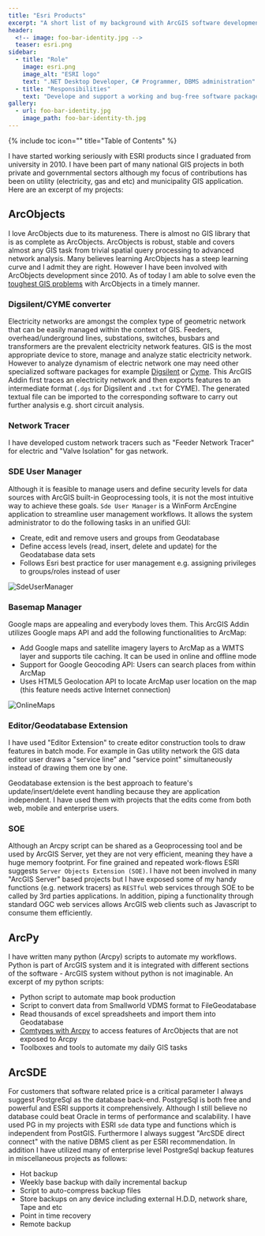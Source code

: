 ```yaml
---
title: "Esri Products"
excerpt: "A short list of my background with ArcGIS software development"
header:
  <!-- image: foo-bar-identity.jpg -->
  teaser: esri.png
sidebar:
  - title: "Role"
    image: esri.png
    image_alt: "ESRI logo"
    text: ".NET Desktop Developer, C# Programmer, DBMS administration"
  - title: "Responsibilities"
    text: "Develope and support a working and bug-free software package for the end-users"
gallery:
  - url: foo-bar-identity.jpg
    image_path: foo-bar-identity-th.jpg
---
```

{% include toc icon="" title="Table of Contents" %}

I have started working seriously with ESRI products since I graduated from university in 2010. I have been part of many national GIS projects in both private and governmental sectors although my focus of contributions has been on utility (electricity, gas and etc) and municipality GIS application. Here are an excerpt of my projects:

## ArcObjects
I love ArcObjects due to its matureness. There is almost no GIS library that is as complete as ArcObjects. ArcObjects is robust, stable and covers almost any GIS task from trivial spatial query processing to advanced network analysis. Many believes learning ArcObjects has a steep learning curve and I admit they are right. However I have been involved with ArcObjects development since 2010. As of today I am able to solve even the [toughest GIS problems](http://gis.stackexchange.com/questions/165077/how-to-add-a-new-parcel-inside-parcel-fabric-from-existing-parcel-features-arco/166021#166021) with ArcObjects in a timely manner.

### Digsilent/CYME converter
Electricity networks are amongst the complex type of geometric network that can be easily managed within the context of GIS. Feeders, overhead/underground lines, substations, switches, busbars and transformers are the prevalent electricity network features. GIS is the most appropriate device to store, manage and analyze static electricity network. However to analyze dynamism of electric network one may need other specialized software packages for example [Digsilent](www.digsilent.de) or [Cyme](http://www.cyme.com/software/cymdist). 
This ArcGIS Addin first traces an electricity network and then exports features to an intermediate format (`.dgs` for Digsilent and `.txt` for CYME). The generated textual file can be imported to the corresponding software to carry out further analysis e.g. short circuit analysis.

### Network Tracer
I have developed custom network tracers such as "Feeder Network Tracer" for electric and "Valve Isolation" for gas network.

### SDE User Manager
Although it is feasible to manage users and define security levels for data sources with ArcGIS built-in Geoprocessing tools, it is not the most intuitive way to achieve these goals. `Sde User Manager` is a WinForm ArcEngine application to streamline user management workflows. It allows the system administrator to do the following tasks in an unified GUI:

- Create, edit and remove users and groups from Geodatabase 
- Define access levels (read, insert, delete and update) for the Geodatabase data sets
- Follows Esri best practice for user management e.g. assigning privileges to groups/roles instead of user


![SdeUserManager]({{base_path}}/images/SdeUserManager.JPG)

### Basemap Manager
Google maps are appealing and everybody loves them. This ArcGIS Addin utilizes Google maps API and add the following functionalities to ArcMap:

- Add Google maps and satellite imagery layers to ArcMap as a WMTS layer and supports tile caching. It can be used in online and offline mode
- Support for Google Geocoding API: Users can search places from within ArcMap
- Uses HTML5 Geolocation API to locate ArcMap user location on the map (this feature needs active Internet connection)

![OnlineMaps]({{base_path}}/images/OnlineMaps.JPG)

### Editor/Geodatabase Extension
I have used "Editor Extension" to create editor construction tools to draw features in batch mode. For example in Gas utility network the GIS data editor user draws a "service line" and "service point" simultaneously instead of drawing them one by one.

Geodatabase extension is the best approach to feature's update/insert/delete event handling because they are application independent. I have used them with projects that the edits come from both web, mobile and enterprise users.

### SOE
Although an Arcpy script can be shared as a Geoprocessing tool and be used by ArcGIS Server, yet they are not very efficient, meaning they have a huge memory footprint. For fine grained and repeated work-flows ESRI suggests `Server Objects Extension (SOE)`. I have not been involved in many "ArcGIS Server" based projects but I have exposed some of my handy functions (e.g. network tracers) as `RESTful` web services through SOE to be called by 3rd parties applications. In addition, piping a functionality through standard OGC web services allows ArcGIS web clients such as Javascript to consume them efficiently.

## ArcPy
I have written many python (Arcpy) scripts to automate my workflows. Python is part of ArcGIS system and it is integrated with different sections of the software - ArcGIS system without python is not imaginable. An excerpt of my python scripts:

- Python script to automate map book production
- Script to convert data from Smallworld VDMS format to FileGeodatabase
- Read thousands of excel spreadsheets and import them into Geodatabase
- [Comtypes with Arcpy](http://gis.stackexchange.com/questions/178532/in-arcmap-use-python-to-disable-scale-map-elements-proportionally-to-changes-i) to access features of ArcObjects that are not exposed to Arcpy
- Toolboxes and tools to automate my daily GIS tasks


## ArcSDE
For customers that software related price is a critical parameter I always suggest PostgreSql as the database back-end. PostgreSql is both free and powerful and ESRI supports it comprehensively. Although I still believe no database could beat Oracle in terms of performance and scalability. I have used PG in my projects with ESRI `sde` data type and functions which is independent from PostGIS. Furthermore I always suggest "ArcSDE direct connect" with the native DBMS client as per ESRI recommendation.
In addition I have utilized many of enterprise level PostgreSql backup features in miscellaneous projects as follows:

- Hot backup
- Weekly base backup with daily incremental backup
- Script to auto-compress backup files
- Store backups on any device including external H.D.D, network share, Tape and etc
- Point in time recovery
- Remote backup

